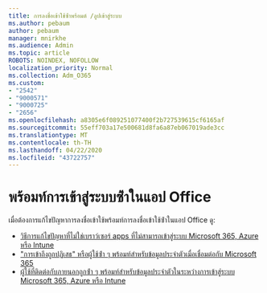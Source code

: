 ```yaml
---
title: การลงชื่อเข้าใช้ซ้ําพร้อมต์ /ลูปเข้าสู่ระบบ
ms.author: pebaum
author: pebaum
manager: mnirkhe
ms.audience: Admin
ms.topic: article
ROBOTS: NOINDEX, NOFOLLOW
localization_priority: Normal
ms.collection: Adm_O365
ms.custom:
- "2542"
- "9000571"
- "9000725"
- "2656"
ms.openlocfilehash: a8305e6f089251077400f2b727539615cf6165af
ms.sourcegitcommit: 55eff703a17e500681d8fa6a87eb067019ade3cc
ms.translationtype: MT
ms.contentlocale: th-TH
ms.lasthandoff: 04/22/2020
ms.locfileid: "43722757"
---
```

# <a name="repeated-sign-in-prompts-in-office-apps"></a>พร้อมท์การเข้าสู่ระบบซ้ําในแอป Office

เมื่อต้องการแก้ไขปัญหาการลงชื่อเข้าใช้พร้อมท์การลงชื่อเข้าใช้ซ้ําในแอป Office ดู:

- [วิธีการแก้ไขปัญหาที่ไม่ใช่เบราว์เซอร์ apps ที่ไม่สามารถเข้าสู่ระบบ Microsoft 365, Azure หรือ Intune](https://support.office.com/article/how-to-troubleshoot-non-browser-apps-that-can-t-sign-in-to-office-365-azure-or-intune-3ba1b268-66f6-462c-b0e5-070f5c2603c1)
- ["การเข้าถึงถูกปฏิเสธ" หรือผู้ใช้ซ้ํา ๆ พร้อมท์สําหรับข้อมูลประจําตัวเมื่อเชื่อมต่อกับ Microsoft 365](https://docs.microsoft.com/office365/troubleshoot/security/access-denied-when-connect-to-office-365)
- [ผู้ใช้ที่ติดต่อกับภายนอกถูกซ้ํา ๆ พร้อมท์สําหรับข้อมูลประจําตัวในระหว่างการเข้าสู่ระบบ Microsoft 365, Azure หรือ Intune](https://docs.microsoft.com/office365/troubleshoot/authentication/federated-user-repeatedly-prompted-for-credentials)

